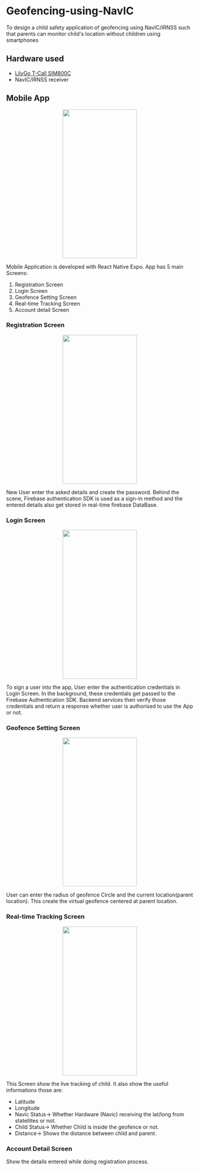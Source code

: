 # Geofencing-using-NavIC
To design a child safety application of geofencing using NavIC/IRNSS  such that parents can monitor child's location without children using smartphones

## Hardware used

* <a href="https://github.com/Xinyuan-LilyGO/LilyGo-T-Call-SIM800/"> LilyGo T-Call SIM800C </a> 
* NavIC/IRNSS receiver

## Mobile App 
<p align="center">
<img src="https://user-images.githubusercontent.com/47287530/171267563-d40e5377-c747-4ce8-ab6a-5702d2d64568.jpeg" width="200" height="400" />
</p>

Mobile Application is developed with React Native Expo. 
App has 5 main Screens:

1. Registration Screen
2. Login Screen
3. Geofence Setting Screen
4. Real-time Tracking Screen
5. Account detail Screen

### Registration Screen
<p align="center">
<img src="https://user-images.githubusercontent.com/47287530/171267652-029649da-d35e-4423-8420-fcf4e5886581.jpg" width="200" height="400"/>
  </p>
New User enter the asked details and create the password. Behind the scene, Firebase authentication SDK is used as a sign-in method and the entered details also get stored in real-time firebase DataBase.

### Login Screen
<p align="center">

<img src="https://user-images.githubusercontent.com/47287530/171267615-be6b9da4-badb-4127-a842-32b110cbbe1a.jpg" width="200" height="400" />
</p>
To sign a user into the app, User enter the authentication credentials in Login Screen. In the background, these credentials get passed to the Firebase Authentication SDK. Backend services then verify those credentials and return a response whether user is authorised to use the App or not.

### Geofence Setting Screen
<p align="center">

<img src="https://user-images.githubusercontent.com/47287530/171267699-6b5012e9-4161-439f-9fac-e5156f45a0fc.jpeg" width="200" height="400" />
</p>
User can enter the radius of geofence Circle and the current location(parent location). This create the virtual geofence centered at parent location.

### Real-time Tracking Screen
<p align="center">

<img src="https://user-images.githubusercontent.com/47287530/171267679-63e36930-4d1d-44ed-b918-980931347c77.jpg" width="200" height="400" />
</p>
This Screen show the live tracking of child. It also show the useful informations those are:

* Latitude 
* Longitude 
* Navic Status-> Whether Hardware (Navic) receiving the lat/long from statellites or not.
* Child Status-> Whether Child is inside the geofence or not.
* Distance-> Shows the distance between child and parent.

### Account Detail Screen
Show the details entered while doing registration process.


